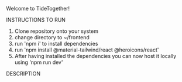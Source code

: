 Welcome to TideTogether!

INSTRUCTIONS TO RUN
1. Clone repository onto your system
2. change directory to ~/frontend
3. run 'npm i' to install dependencies
4. run 'npm install @material-tailwind/react @heroicons/react'
5. After having installed the dependencies you can now host it locally using 'npm run dev'

DESCRIPTION
